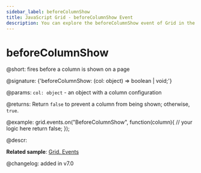 ```yaml
---
sidebar_label: beforeColumnShow
title: JavaScript Grid - beforeColumnShow Event 
description: You can explore the beforeColumnShow event of Grid in the documentation of the DHTMLX JavaScript UI library. Browse developer guides and API reference, try out code examples and live demos, and download a free 30-day evaluation version of DHTMLX Suite 7.
---
```


# beforeColumnShow

@short: fires before a column is shown on a page

@signature: {'beforeColumnShow: (col: object) => boolean | void;'}

@params:
`col: object` - an object with a column configuration

@returns:
Return `false` to prevent a column from being shown; otherwise, `true`.

@example:
grid.events.on("BeforeColumnShow", function(column){
    // your logic here
    return false;
});

@descr:

**Related sample**: [Grid. Events](https://snippet.dhtmlx.com/9zeyp4ds)

@changelog: added in v7.0
